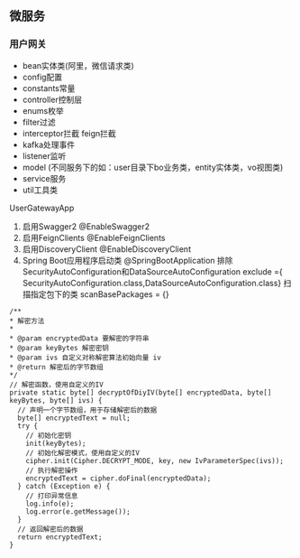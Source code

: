
## 微服务

### 用户网关

- bean实体类(阿里，微信请求类)
- config配置
- constants常量
- controller控制层
- enums枚举
- filter过滤
- interceptor拦截 feign拦截
- kafka处理事件
- listener监听
- model (不同服务下的如：user目录下bo业务类，entity实体类，vo视图类)
- service服务
- util工具类

UserGatewayApp

1. 启用Swagger2 @EnableSwagger2
2. 启用FeignClients @EnableFeignClients
3. 启用DiscoveryClient @EnableDiscoveryClient
4. Spring Boot应用程序启动类 @SpringBootApplication
   排除SecurityAutoConfiguration和DataSourceAutoConfiguration
   exclude ={ SecurityAutoConfiguration.class,DataSourceAutoConfiguration.class}
   扫描指定包下的类
   scanBasePackages = {}

```
/**
* 解密方法
*
* @param encryptedData 要解密的字符串
* @param keyBytes 解密密钥
* @param ivs 自定义对称解密算法初始向量 iv
* @return 解密后的字节数组
*/
// 解密函数，使用自定义的IV
private static byte[] decryptOfDiyIV(byte[] encryptedData, byte[] keyBytes, byte[] ivs) {
  // 声明一个字节数组，用于存储解密后的数据
  byte[] encryptedText = null;
  try {
    // 初始化密钥
    init(keyBytes);
    // 初始化解密模式，使用自定义的IV
    cipher.init(Cipher.DECRYPT_MODE, key, new IvParameterSpec(ivs));
    // 执行解密操作
    encryptedText = cipher.doFinal(encryptedData);
  } catch (Exception e) {
    // 打印异常信息
    log.info(e);
    log.error(e.getMessage());
  }
  // 返回解密后的数据
  return encryptedText;
}
```






